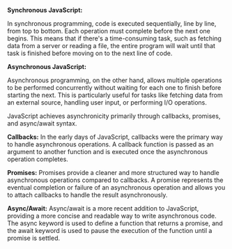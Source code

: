 **Synchronous JavaScript:**

In synchronous programming, code is executed sequentially, line by line, from top to bottom. Each operation must complete before the next one begins. This means that if there's a time-consuming task, such as fetching data from a server or reading a file, the entire program will wait until that task is finished before moving on to the next line of code.

**Asynchronous JavaScript:**

Asynchronous programming, on the other hand, allows multiple operations to be performed concurrently without waiting for each one to finish before starting the next. This is particularly useful for tasks like fetching data from an external source, handling user input, or performing I/O operations.

JavaScript achieves asynchronicity primarily through callbacks, promises, and async/await syntax.

**Callbacks:** In the early days of JavaScript, callbacks were the primary way to handle asynchronous operations. A callback function is passed as an argument to another function and is executed once the asynchronous operation completes.

**Promises:** Promises provide a cleaner and more structured way to handle asynchronous operations compared to callbacks. A promise represents the eventual completion or failure of an asynchronous operation and allows you to attach callbacks to handle the result asynchronously.

**Async/Await:** Async/await is a more recent addition to JavaScript, providing a more concise and readable way to write asynchronous code. The async keyword is used to define a function that returns a promise, and the await keyword is used to pause the execution of the function until a promise is settled.
